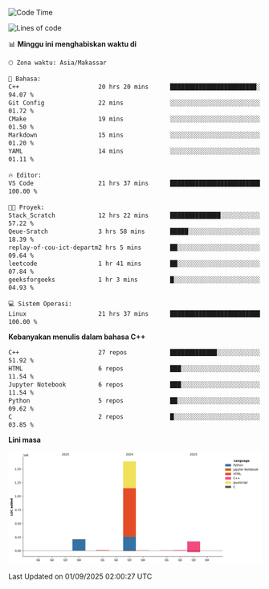 <!--START_SECTION:waka-->
![Code Time](http://img.shields.io/badge/Code%20Time-432%20hrs%2037%20mins-blue)

![Lines of code](https://img.shields.io/badge/Sejak%20Hello%20World%20aku%20telah%20menulis-2.0%20million%20baris%20kode-blue)

📊 **Minggu ini menghabiskan waktu di** 

```text
🕑︎ Zona waktu: Asia/Makassar

💬 Bahasa: 
C++                      20 hrs 20 mins      ████████████████████████░   94.07 % 
Git Config               22 mins             ░░░░░░░░░░░░░░░░░░░░░░░░░   01.72 % 
CMake                    19 mins             ░░░░░░░░░░░░░░░░░░░░░░░░░   01.50 % 
Markdown                 15 mins             ░░░░░░░░░░░░░░░░░░░░░░░░░   01.20 % 
YAML                     14 mins             ░░░░░░░░░░░░░░░░░░░░░░░░░   01.11 % 

🔥 Editor: 
VS Code                  21 hrs 37 mins      █████████████████████████   100.00 % 

🐱‍💻 Proyek: 
Stack_Scratch            12 hrs 22 mins      ██████████████░░░░░░░░░░░   57.22 % 
Qeue-Sratch              3 hrs 58 mins       █████░░░░░░░░░░░░░░░░░░░░   18.39 % 
replay-of-cou-ict-departm2 hrs 5 mins        ██░░░░░░░░░░░░░░░░░░░░░░░   09.64 % 
leetcode                 1 hr 41 mins        ██░░░░░░░░░░░░░░░░░░░░░░░   07.84 % 
geeksforgeeks            1 hr 3 mins         █░░░░░░░░░░░░░░░░░░░░░░░░   04.93 % 

💻 Sistem Operasi: 
Linux                    21 hrs 37 mins      █████████████████████████   100.00 % 
```

**Kebanyakan menulis dalam bahasa C++** 

```text
C++                      27 repos            █████████████░░░░░░░░░░░░   51.92 % 
HTML                     6 repos             ███░░░░░░░░░░░░░░░░░░░░░░   11.54 % 
Jupyter Notebook         6 repos             ███░░░░░░░░░░░░░░░░░░░░░░   11.54 % 
Python                   5 repos             ██░░░░░░░░░░░░░░░░░░░░░░░   09.62 % 
C                        2 repos             █░░░░░░░░░░░░░░░░░░░░░░░░   03.85 % 
```



**Lini masa**

![Lines of Code chart](https://raw.githubusercontent.com/yusuf601/yusuf601/main/assets/bar_graph.png)


 Last Updated on 01/09/2025 02:00:27 UTC
<!--END_SECTION:waka-->

